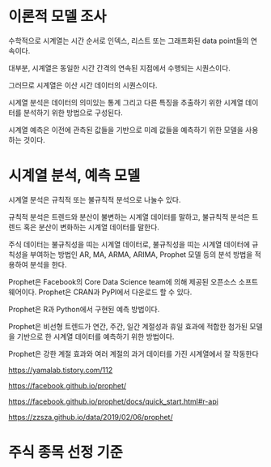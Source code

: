 <h1>이론적 모델 조사</h1>

수학적으로 시계열는 시간 순서로 인덱스, 리스트 또는 그래프화된 data point들의 연속이다.

대부분, 시계열은 동일한 시간 간격의 연속된 지점에서 수행되는 시퀀스이다.

그러므로 시계열은 이산 시간 데이터의 시퀀스이다.

시계열 분석은 데이터의 의미있는 통계 그리고 다른 특징을 추출하기 위한 시계열 데이터를 분석하기 위한 방법으로 구성된다.

시계열 예측은 이전에 관측된 값들을 기반으로 미례 값들을 예측하기 위한 모델을 사용하는 것이다.

<h1>시계열 분석, 예측 모델</h1>

시계열 분석은 규칙적 또는 불규칙적 분석으로 나눌수 있다.

규칙적 분석은 트렌드와 분산이 불변하는 시계열 데이터를 말하고, 불규칙적 분석은 트렌드 혹은 분산이 변화하는 시계열 데이터를 말한다.

주식 데이터는 불규칙성을 띠는 시계열 데이터로, 불규칙성을 띠는 시계열 데이터에 규칙성을 부여하는 방법인 AR, MA, ARMA, ARIMA, Prophet 모델 등의 분석 방법을 적용하여 분석을 한다.

Prophet은 Facebook의 Core Data Science team에 의해 제공된 오픈소스 소프트웨어이다.
Prophet은 CRAN과 PyPI에서 다운로드 할 수 있다.

Prophet은 R과 Python에서 구현된 예측 방법이다.

Prophet은 비선형 트렌드가 연간, 주간, 일간 계절성과 휴일 효과에 적합한 첨가된 모델을 기반으로 한 시계열 데이터를 예측하기 위한 방법이다.

Prophet은 강한 계절 효과와 여러 계절의 과거 데이터를 가진 시계열에서 잘 작동한다


https://yamalab.tistory.com/112

https://facebook.github.io/prophet/

https://facebook.github.io/prophet/docs/quick_start.html#r-api

https://zzsza.github.io/data/2019/02/06/prophet/

<h1>주식 종목 선정 기준</h1>